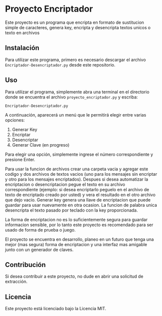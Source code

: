 # Proyecto Encriptador

Este proyecto es un programa que encripta en formato de sustitucion simple de caracteres, genera key, encripta y desencripta textos unicos o texto en archivos 

## Instalación

Para utilizar este programa, primero es necesario descargar el archivo `Encriptador-Desencriptador.py` desde este repositorio.

## Uso

Para utilizar el programa, simplemente abra una terminal en el directorio donde se encuentra el archivo `proyecto_encriptador.py` y escriba:

```
Encriptador-Desencriptador.py
```

A continuación, aparecerá un menú que le permitirá elegir entre varias opciones:

1. Generar Key
2. Encriptar
3. Desencriptar
4. Generar Clave (en progreso)

Para elegir una opción, simplemente ingrese el número correspondiente y presione Enter.

Para usar la funcion de archivos crear una carpeta vacia y agregar este codigo y dos archivos de textos vacios (uno para los mensajes sin encriptar y otro para los mensajes encriptados). Despues si desea automatizar la encriptacion o desencriptacion pegue el texto en su archivo correspondiente (ejemplo: si desea encriptarlo peguelo en el archivo de texto de encriptado creado por usted) y vera el resultado en el otro archivo que dejo vacio.
Generar key genera una llave de encriptacion que puede guardar para usar nuevamente en otra ocasion.
La funcion de palabra unica desencripta el texto pasado por teclado con la key proporcionada.

La forma de encriptacion no es lo suficientemente segura para guardar informacion sensible, por lo tanto este proyecto es recomendado para ser usado de forma de prueba o juego.

El proyecto se encuentra en desarrollo, planeo en un futuro que tenga una mejor (mas segura) forma de encriptacion y una interfaz mas amigable junto con un generador de claves.

## Contribución

Si desea contribuir a este proyecto, no dude en abrir una solicitud de extracción.

## Licencia

Este proyecto está licenciado bajo la Licencia MIT.
